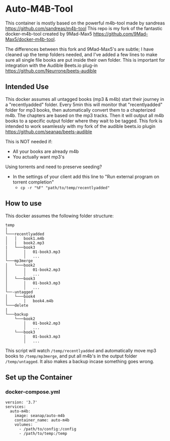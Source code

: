 # Auto-M4B-Tool
This container is mostly based on the powerful m4b-tool made by sandreas
https://github.com/sandreas/m4b-tool
This repo is my fork of the fantastic docker-m4b-tool created by 9Mad-Max5 https://github.com/9Mad-Max5/docker-m4b-tool.  

The differences between this fork and 9Mad-Max5's are subtle; I have cleaned up the temp folders needed, and I've added a few lines to make sure all single file books are put inside their own folder. This is important for integration with the Audible Beets.io plug-in https://github.com/Neurrone/beets-audible

## Intended Use
This docker assumes all untagged books (mp3 & m4b) start their journey in a "recentlyadded" folder.  Every 5min this will monitor that "recentlyadded" folder for mp3 books, then automatically convert them to a chapterized m4b.  The chapters are based on the mp3 tracks. Then it will output all m4b books to a specific output folder where they wait to be tagged. This fork is intended to work seamlessly with my fork of the audible beets.io plugin https://github.com/seanap/beets-audible

This is NOT needed if:
* All your books are already m4b
* You actually want mp3's

Using torrents and need to preserve seeding?
* In the settings of your client add this line to "Run external program on torrent completion"
  * `cp -r "%F" "path/to/temp/recentlyadded"`

## How to use
This docker assumes the following folder structure:

```
temp   
│
└───recentlyadded
│   │   book1.m4b
│   |   book2.mp3
|   └───book3
│       │   01-book3.mp3
│       │   ... 
└───mp3merge
│   └───book2
│       │   01-book2.mp3
│       │   ...
│   └───book3
│       │   01-book3.mp3
│       │   ...
└──-untagged
│   └───book4
│       │   book4.m4b
└───delete
|
└───backup
    └───book2
        │   01-book2.mp3
        │   ... 
    └───book3
        │   01-book3.mp3
        │   ...
```

This script will watch `/temp/recentlyadded` and automatically move mp3 books to `/temp/mp3merge`, and put all m4b's in the output folder `/temp/untagged`.  It also makes a backup incase something goes wrong.

## Set up the Container

### docker-compose.yml
~~~
version: '3.7'
services:
  auto-m4b:
    image: seanap/auto-m4b
    container_name: auto-m4b
    volumes:
      - /path/to/config:/config
      - /path/to/temp:/temp
~~~

